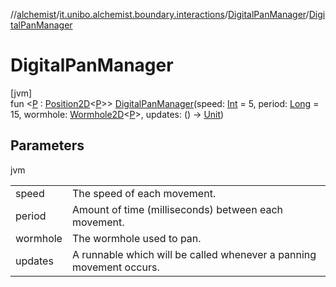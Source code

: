 //[alchemist](../../../index.md)/[it.unibo.alchemist.boundary.interactions](../index.md)/[DigitalPanManager](index.md)/[DigitalPanManager](-digital-pan-manager.md)

# DigitalPanManager

[jvm]\
fun <[P](index.md) : [Position2D](../../it.unibo.alchemist.model.interfaces/-position2-d/index.md)<[P](index.md)>> [DigitalPanManager](-digital-pan-manager.md)(speed: [Int](https://kotlinlang.org/api/latest/jvm/stdlib/kotlin/-int/index.html) = 5, period: [Long](https://kotlinlang.org/api/latest/jvm/stdlib/kotlin/-long/index.html) = 15, wormhole: [Wormhole2D](../../it.unibo.alchemist.boundary.wormhole.interfaces/-wormhole2-d/index.md)<[P](index.md)>, updates: () -> [Unit](https://kotlinlang.org/api/latest/jvm/stdlib/kotlin/-unit/index.html))

## Parameters

jvm

| | |
|---|---|
| speed | The speed of each movement. |
| period | Amount of time (milliseconds) between each movement. |
| wormhole | The wormhole used to pan. |
| updates | A runnable which will be called whenever a panning movement occurs. |
